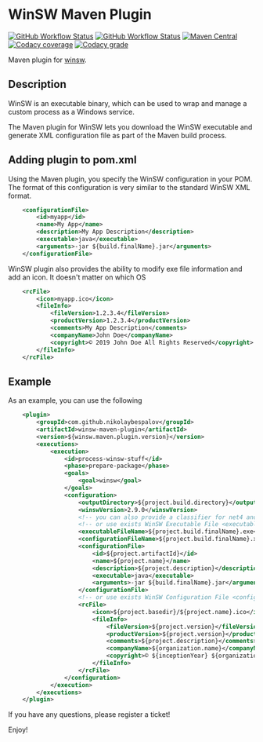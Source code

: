 # WinSW Maven Plugin

[![GitHub Workflow Status](https://img.shields.io/github/workflow/status/nikolaybespalov/winsw-maven-plugin/Build?label=Build)](https://github.com/nikolaybespalov/winsw-maven-plugin/actions?query=workflow%3ABuild)
[![GitHub Workflow Status](https://img.shields.io/github/workflow/status/nikolaybespalov/winsw-maven-plugin/Deploy?label=Deploy)](https://github.com/nikolaybespalov/winsw-maven-plugin/actions?query=workflow%3ADeploy)
[![Maven Central](https://img.shields.io/maven-central/v/com.github.nikolaybespalov/winsw-maven-plugin.svg?label=Maven%20Central)](https://search.maven.org/search?q=g:%22com.github.nikolaybespalov%22%20AND%20a:%22winsw-maven-plugin%22)
[![Codacy coverage](https://img.shields.io/codacy/coverage/76a37ca267664b63bb71d5cd79b8df25)](https://app.codacy.com/gh/nikolaybespalov/winsw-maven-plugin)
[![Codacy grade](https://img.shields.io/codacy/grade/76a37ca267664b63bb71d5cd79b8df25)](https://app.codacy.com/gh/nikolaybespalov/winsw-maven-plugin)

Maven plugin for [winsw](https://github.com/kohsuke/winsw).

## Description
WinSW is an executable binary, which can be used to wrap and manage a custom process as a Windows service.

The Maven plugin for WinSW lets you download the WinSW executable and generate XML configuration file as part of the Maven build process.

## Adding plugin to pom.xml

Using the Maven plugin, you specify the WinSW configuration in your POM. 
The format of this configuration is very similar to the standard WinSW XML format.

```xml
    <configurationFile>
        <id>myapp</id>
        <name>My App</name>
        <description>My App Description</description>
        <executable>java</executable>
        <arguments>-jar ${build.finalName}.jar</arguments>
    </configurationFile>
```

WinSW plugin also provides the ability to modify exe file information and add an icon. It doesn't matter on which OS

```xml
    <rcFile>
        <icon>myapp.ico</icon>
        <fileInfo>
            <fileVersion>1.2.3.4</fileVersion>
            <productVersion>1.2.3.4</productVersion>
            <comments>My App Description</comments>
            <companyName>John Doe</companyName>
            <copyright>© 2019 John Doe All Rights Reserved</copyright>
        </fileInfo>
    </rcFile>
```

## Example

As an example, you can use the following

```xml
    <plugin>
        <groupId>com.github.nikolaybespalov</groupId>
        <artifactId>winsw-maven-plugin</artifactId>
        <version>${winsw.maven.plugin.version}</version>
        <executions>
            <execution>
                <id>process-winsw-stuff</id>
                <phase>prepare-package</phase>
                <goals>
                    <goal>winsw</goal>
                </goals>
                <configuration>
                    <outputDirectory>${project.build.directory}</outputDirectory>
                    <winswVersion>2.9.0</winswVersion>
                    <!-- you can also provide a classifier for net4 and other builds, default is bin <winswClassifier>net4</winswClassifier> -->
                    <!-- or use exists WinSW Executable File <executableFilePath>...</executableFilePath> -->
                    <executableFileName>${project.build.finalName}.exe</executableFileName>
                    <configurationFileName>${project.build.finalName}.xml</configurationFileName>
                    <configurationFile>
                        <id>${project.artifactId}</id>
                        <name>${project.name}</name>
                        <description>${project.description}</description>
                        <executable>java</executable>
                        <arguments>-jar ${build.finalName}.jar</arguments>
                    </configurationFile>
                    <!-- or use exists WinSW Configuration File <configurationFilePath>...</configurationFilePath> -->
                    <rcFile>
                        <icon>${project.basedir}/${project.name}.ico</icon>
                        <fileInfo>
                            <fileVersion>${project.version}</fileVersion>
                            <productVersion>${project.version}</productVersion>
                            <comments>${project.description}</comments>
                            <companyName>${organization.name}</companyName>
                            <copyright>© ${inceptionYear} ${organization.name} All Rights Reserved</copyright>
                        </fileInfo>
                    </rcFile>
                </configuration>
            </execution>
        </executions>
    </plugin>
```

If you have any questions, please register a ticket!

Enjoy!
